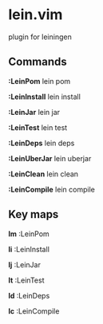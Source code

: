 # lein.vim
plugin for leiningen

## Commands
**:LeinPom**
  lein pom

**:LeinInstall**
  lein install

**:LeinJar**
  lein jar

**:LeinTest**
  lein test
  
**:LeinDeps**
  lein deps

**:LeinUberJar**
  lein uberjar
  
**:LeinClean**
  lein clean

**:LeinCompile**
  lein compile

## Key maps
**<Leader>lm**
  :LeinPom
  
**<Leader>li**
  :LeinInstall

**<Leader>lj**
  :LeinJar

**<Leader>lt**
  :LeinTest

**<Leader>ld**
  :LeinDeps

**<Leader>lc**
  :LeinCompile
